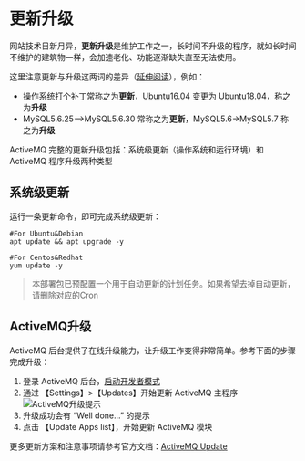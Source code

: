 # 更新升级

网站技术日新月异，**更新升级**是维护工作之一，长时间不升级的程序，就如长时间不维护的建筑物一样，会加速老化、功能逐渐缺失直至无法使用。  

这里注意更新与升级这两词的差异（[延伸阅读](https://support.websoft9.com/docs/faq/zh/tech-upgrade.html#更新-vs-升级)），例如：
- 操作系统打个补丁常称之为**更新**，Ubuntu16.04 变更为 Ubuntu18.04，称之为**升级**
- MySQL5.6.25-->MySQL5.6.30 常称之为**更新**，MySQL5.6->MySQL5.7 称之为**升级**

ActiveMQ 完整的更新升级包括：系统级更新（操作系统和运行环境）和 ActiveMQ 程序升级两种类型

## 系统级更新

运行一条更新命令，即可完成系统级更新：

``` shell
#For Ubuntu&Debian
apt update && apt upgrade -y

#For Centos&Redhat
yum update -y
```
> 本部署包已预配置一个用于自动更新的计划任务。如果希望去掉自动更新，请删除对应的Cron


## ActiveMQ升级

ActiveMQ 后台提供了在线升级能力，让升级工作变得非常简单。参考下面的步骤完成升级：

1. 登录 ActiveMQ 后台，[启动开发者模式](/zh/solution-odoo.md#开发者模式)
2. 通过 【Settings】>【Updates】开始更新 ActiveMQ 主程序
   ![ActiveMQ升级提示](https://libs.websoft9.com/Websoft9/DocsPicture/en/odoo/odoo-upgradesui-websoft9.png)
3. 升级成功会有 “Well done...” 的提示
4. 点击 【Update Apps list】，开始更新 ActiveMQ 模块

更多更新方案和注意事项请参考官方文档：[ActiveMQ Update](https://www.odoo.com/documentation/master/setup/update.html)

